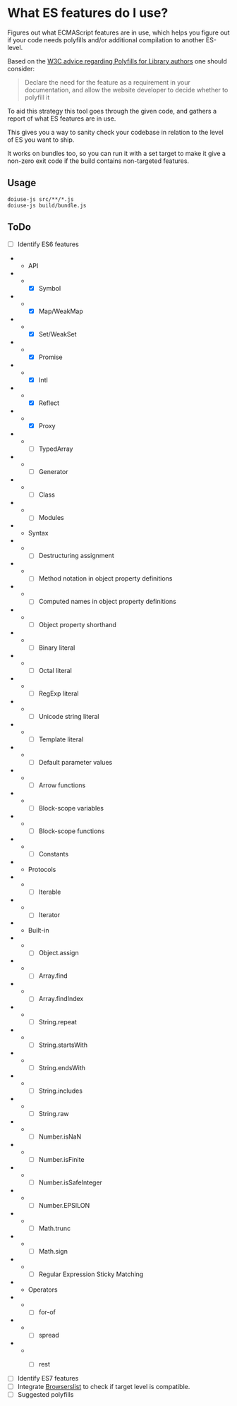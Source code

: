 # What ES features do I use?

Figures out what ECMAScript features are in use, which helps you figure
out if your code needs polyfills and/or additional compilation to
another ES-level.

Based on the [W3C advice regarding Polyfills for Library
authors](https://w3ctag.github.io/polyfills/#consider-alternatives) one
should consider:

> Declare the need for the feature as a requirement in your
> documentation, and allow the website developer to decide whether to
> polyfill it

To aid this strategy this tool goes through the given code, and gathers
a report of what ES features are in use.

This gives you a way to sanity check your codebase in relation to the
level of ES you want to ship.

It works on bundles too, so you can run it with a set target to make it
give a non-zero exit code if the build contains non-targeted features.

## Usage

```
doiuse-js src/**/*.js
doiuse-js build/bundle.js
```

## ToDo

- [ ] Identify ES6 features

- - API
- - - [x] Symbol
- - - [x] Map/WeakMap
- - - [x] Set/WeakSet
- - - [x] Promise
- - - [x] Intl
- - - [x] Reflect
- - - [x] Proxy
- - - [ ] TypedArray
- - - [ ] Generator
- - - [ ] Class
- - - [ ] Modules

- - Syntax
- - - [ ] Destructuring assignment
- - - [ ] Method notation in object property definitions
- - - [ ] Computed names in object property definitions
- - - [ ] Object property shorthand
- - - [ ] Binary literal
- - - [ ] Octal literal
- - - [ ] RegExp literal
- - - [ ] Unicode string literal
- - - [ ] Template literal
- - - [ ] Default parameter values
- - - [ ] Arrow functions
- - - [ ] Block-scope variables
- - - [ ] Block-scope functions
- - - [ ] Constants

- - Protocols
- - - [ ] Iterable
- - - [ ] Iterator

- - Built-in
- - - [ ] Object.assign
- - - [ ] Array.find
- - - [ ] Array.findIndex
- - - [ ] String.repeat
- - - [ ] String.startsWith
- - - [ ] String.endsWith
- - - [ ] String.includes
- - - [ ] String.raw
- - - [ ] Number.isNaN
- - - [ ] Number.isFinite
- - - [ ] Number.isSafeInteger
- - - [ ] Number.EPSILON
- - - [ ] Math.trunc
- - - [ ] Math.sign
- - - [ ] Regular Expression Sticky Matching

- - Operators
- - - [ ] for-of
- - - [ ] spread
- - - [ ] rest


- [ ] Identify ES7 features
- [ ] Integrate
  [Browserslist](https://github.com/browserslist/browserslist) to check
  if target level is compatible.
- [ ] Suggested polyfills
